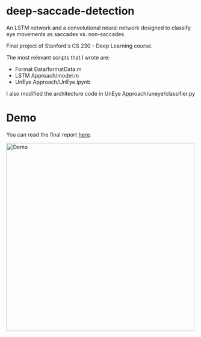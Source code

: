 # deep-saccade-detection

An LSTM network and a convolutional neural network designed to classify eye movements as saccades vs. non-saccades.
 
Final project of Stanford's CS 230 - Deep Learning course.

The most relevant scripts that I wrote are:

* Format Data/formatData.m
* LSTM Approach/model.m
* UnEye Approach/UnEye.ipynb

I also modified the architecture code in UnEye Approach/uneye/classifier.py

# Demo

You can read the final report [here](https://drive.google.com/file/d/1eR8q8ir9fFINJjbetTgrcePDctMtuYg0/view?usp=sharing).

<img src='https://i.imgur.com/BWpAJfY.png' width='500' alt='Demo'/>
